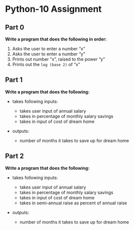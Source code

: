 # Python-10 Assignment

## Part 0

**Write a program that does the following in order:**
1. Asks the user to enter a number “x” 
2. Asks the user to enter a number “y”
3. Prints out number “x”, raised to the power “y” 
4. Prints out the `log (base 2)` of “x”

## Part 1

**Write a program that does the following:**

- takes following inputs:
    - takes user input of annual salary
    - takes in percentage of monthly salary savings 
    - takes in input of cost of dream home

- outputs:
    - number of months it takes to save up for dream home


## Part 2

**Write a program that does the following:**

- takes following inputs:
    - takes user input of annual salary
    - takes in percentage of monthly salary savings 
    - takes in input of cost of dream home
    - takes in semi-annual raise as percent of annual raise

- outputs:
    - number of months it takes to save up for dream home
